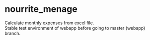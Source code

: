 # nourrite_menage
Calculate monthly expenses from excel file.  
Stable test environment of webapp before going to master (webapp) branch.
